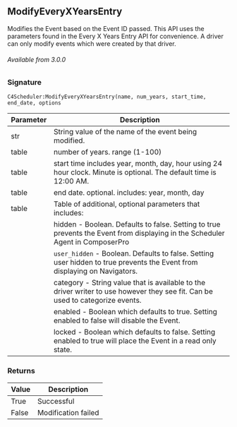 ## ModifyEveryXYearsEntry

Modifies the Event based on the Event ID passed. This API uses the parameters found in the Every X Years Entry API for convenience. A driver can only modify events which were created by that driver.

###### Available from 3.0.0


### Signature

`C4Scheduler:ModifyEveryXYearsEntry(name, num_years, start_time, end_date, options`


| Parameter | Description |
| --- | --- |
| str | String value of the name of the event being modified. |
| table | number of years. range (1-100) |
| table | start time includes year, month, day, hour using 24 hour clock. Minute is optional. The default time is 12:00 AM. |
| table | end date. optional. includes: year, month, day |
| table | Table of additional, optional parameters that includes: |
| | hidden - Boolean. Defaults to false. Setting to true prevents the Event from displaying in the Scheduler Agent in ComposerPro |
| | `user_hidden` - Boolean. Defaults to false. Setting user hidden to true prevents the Event from displaying on Navigators. |
| | category - String value that is available to the driver writer to use however they see fit. Can be used to categorize events. |
| | enabled - Boolean which defaults to true. Setting enabled to false will disable the Event. |
| | locked - Boolean which defaults to false. Setting enabled to true will place the Event in a read only state. |


### Returns

| Value | Description |
| --- | --- |
| True | Successful |
| False | Modification failed |